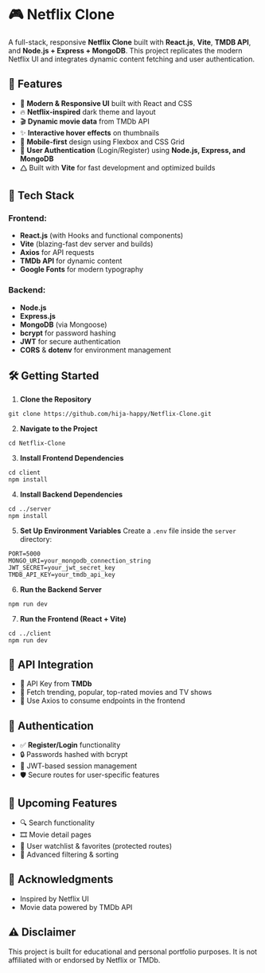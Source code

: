 # 🎮 Netflix Clone 

A full-stack, responsive **Netflix Clone** built with **React.js**, **Vite**, **TMDB API**, and **Node.js + Express + MongoDB**. This project replicates the modern Netflix UI and integrates dynamic content fetching and user authentication.

## 🚀 Features

* 🎨 **Modern & Responsive UI** built with React and CSS
* 🔥 **Netflix-inspired** dark theme and layout
* 🎬 **Dynamic movie data** from TMDb API
* ✨ **Interactive hover effects** on thumbnails
* 📱 **Mobile-first** design using Flexbox and CSS Grid
* 🔐 **User Authentication** (Login/Register) using **Node.js, Express, and MongoDB**
* 🛆 Built with **Vite** for fast development and optimized builds

## 🧪 Tech Stack

### Frontend:
* **React.js** (with Hooks and functional components)
* **Vite** (blazing-fast dev server and builds)
* **Axios** for API requests
* **TMDb API** for dynamic content
* **Google Fonts** for modern typography

### Backend:
* **Node.js**
* **Express.js**
* **MongoDB** (via Mongoose)
* **bcrypt** for password hashing
* **JWT** for secure authentication
* **CORS** & **dotenv** for environment management

## 🛠️ Getting Started

1. **Clone the Repository**

```
git clone https://github.com/hija-happy/Netflix-Clone.git
```

2. **Navigate to the Project**

```
cd Netflix-Clone
```

3. **Install Frontend Dependencies**

```
cd client
npm install
```

4. **Install Backend Dependencies**

```
cd ../server
npm install
```

5. **Set Up Environment Variables**
Create a `.env` file inside the `server` directory:

```
PORT=5000
MONGO_URI=your_mongodb_connection_string
JWT_SECRET=your_jwt_secret_key
TMDB_API_KEY=your_tmdb_api_key
```

6. **Run the Backend Server**

```
npm run dev
```

7. **Run the Frontend (React + Vite)**

```
cd ../client
npm run dev
```

## 🧪 API Integration

* 🔑 API Key from **TMDb**
* 🍿 Fetch trending, popular, top-rated movies and TV shows
* 📂 Use Axios to consume endpoints in the frontend

## 🔐 Authentication

* ✅ **Register/Login** functionality
* 🔒 Passwords hashed with bcrypt
* 📜 JWT-based session management
* 🛡️ Secure routes for user-specific features

## 📌 Upcoming Features

* 🔍 Search functionality
* 🎞️ Movie detail pages
* 💾 User watchlist & favorites (protected routes)
* 🧠 Advanced filtering & sorting

## 🙌 Acknowledgments

* Inspired by Netflix UI
* Movie data powered by TMDb API

## ⚠️ Disclaimer

This project is built for educational and personal portfolio purposes. It is not affiliated with or endorsed by Netflix or TMDb.
